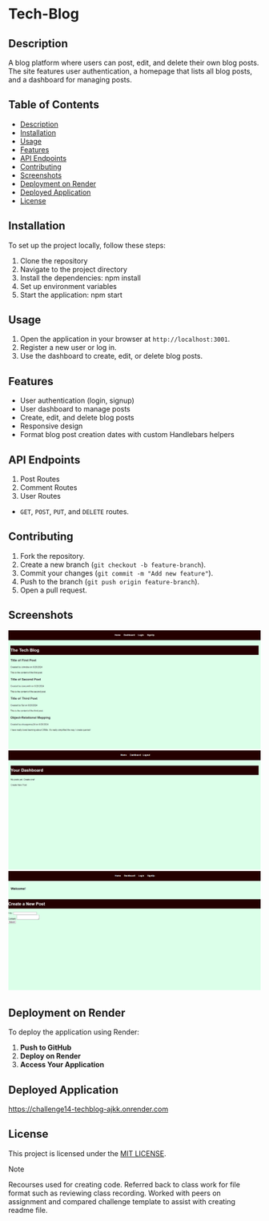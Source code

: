 # Tech-Blog

## Description

A blog platform where users can post, edit, and delete their own blog posts. The site features user authentication, a homepage that lists all blog posts, and a dashboard for managing posts.

## Table of Contents

- [Description](#Description)
- [Installation](#installation)
- [Usage](#usage)
- [Features](#features)
- [API Endpoints](#api-endpoints)
- [Contributing](#contributing)
- [Screenshots](#screenshots)
- [Deployment on Render](#deployment-on-render)
- [Deployed Application](#deployed-application)
- [License](#license)

## Installation

To set up the project locally, follow these steps:

1. Clone the repository
2. Navigate to the project directory
3. Install the dependencies: npm install
4. Set up environment variables
5. Start the application: npm start

## Usage

1. Open the application in your browser at `http://localhost:3001`.
2. Register a new user or log in.
3. Use the dashboard to create, edit, or delete blog posts.

## Features

- User authentication (login, signup)
- User dashboard to manage posts
- Create, edit, and delete blog posts
- Responsive design
- Format blog post creation dates with custom Handlebars helpers

## API Endpoints

1. Post Routes
2. Comment Routes
3. User Routes

- `GET`, `POST`, `PUT`, and `DELETE` routes.

## Contributing

1. Fork the repository.
2. Create a new branch (`git checkout -b feature-branch`).
3. Commit your changes (`git commit -m "Add new feature"`).
4. Push to the branch (`git push origin feature-branch`).
5. Open a pull request.

## Screenshots

![alt text](<Images/Screenshot 1.png>)
![alt text](<Images/Screenshot 2.png>)
![alt text](<Images/Screenshot 3.png>)

## Deployment on Render

To deploy the application using Render:

1. **Push to GitHub**
2. **Deploy on Render**
3. **Access Your Application**

## Deployed Application

https://challenge14-techblog-ajkk.onrender.com

## License

This project is licensed under the [MIT LICENSE](LICENSE).

> [!NOTE]  
> Recourses used for creating code. Referred back to class work for file format such as reviewing class recording. Worked with peers on assignment and compared challenge template to assist with creating readme file.
